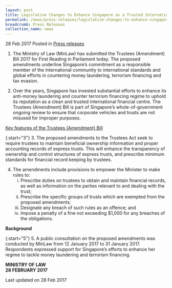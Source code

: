 ```yaml
---
layout: post
title: Legislative Changes to Enhance Singapore as a Trusted International Financial Centre
permalink: /news/press-releases/legislative-changes-to-enhance-singapore-as-a-trusted-internatio
breadcrumb: Press Releases
collection_name: news
---
```


28 Feb 2017 Posted in [Press releases](/news/press-releases)

1. The Ministry of Law (MinLaw) has submitted the Trustees (Amendment) Bill 2017 for First Reading in Parliament today. The proposed amendments underline Singapore’s commitment as a responsible member of the international community to international standards and global efforts in countering money laundering, terrorism financing and tax evasion.

2. Over the years, Singapore has invested substantial efforts to enhance its anti-money laundering and counter terrorism financing regime to uphold its reputation as a clean and trusted international financial centre. The Trustees (Amendment) Bill is part of Singapore’s whole-of-government ongoing review to ensure that corporate vehicles and trusts are not misused for improper purposes.

<u>Key features of the Trustees (Amendment) Bill</u>

{:start="3"}
3. The proposed amendments to the Trustees Act seek to require trustees to maintain beneficial ownership information and proper accounting records of express trusts. This will enhance the transparency of ownership and control structures of express trusts, and prescribe minimum standards for financial record keeping by trustees.

<ol start="4">
  <li>The amendments include provisions to empower the Minister to make rules to:

<ol style="list-style-type: lower-roman">
<li>Prescribe duties on trustees to obtain and maintain financial records, as well as information on the parties relevant to and dealing with the trust;</li>

<li>Prescribe the specific groups of trusts which are exempted from the proposed amendments;</li>

<li>Designate any breach of such rules as an offence; and</li>

<li>Impose a penalty of a fine not exceeding $1,000 for any breaches of the obligations.</li>
</ol>
</li>
</ol>

**Background**

{:start="5"}
5. A public consultation on the proposed amendments was conducted by MinLaw from 12 January 2017 to 31 January 2017. Respondents expressed support for Singapore’s efforts to enhance her regime to tackle money laundering and terrorism financing.

**MINISTRY OF LAW**  
**28 FEBRUARY 2017**

<p class="right-side-updated">Last updated on 28 Feb 2017</p>

